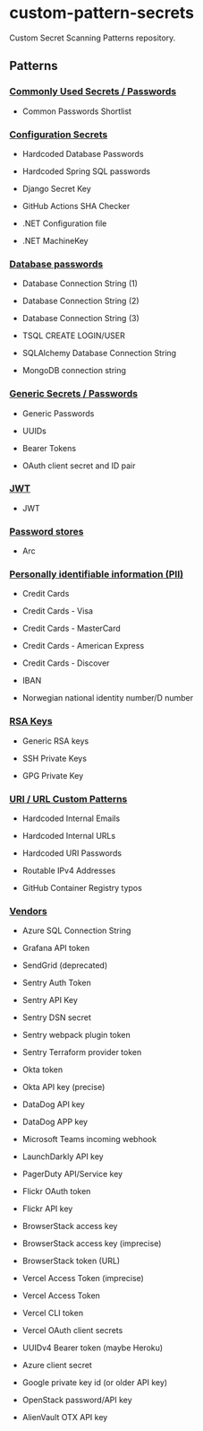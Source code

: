 # custom-pattern-secrets

Custom Secret Scanning Patterns repository.

## Patterns



### [Commonly Used Secrets / Passwords](./common)



- Common Passwords Shortlist
  

### [Configuration Secrets](./configs)



- Hardcoded Database Passwords

- Hardcoded Spring SQL passwords

- Django Secret Key

- GitHub Actions SHA Checker

- .NET Configuration file

- .NET MachineKey
  

### [Database passwords](./database)



- Database Connection String (1)

- Database Connection String (2)

- Database Connection String (3)

- TSQL CREATE LOGIN/USER

- SQLAlchemy Database Connection String

- MongoDB connection string
  

### [Generic Secrets / Passwords](./generic)



- Generic Passwords

- UUIDs

- Bearer Tokens

- OAuth client secret and ID pair
  

### [JWT](./jwt)



- JWT
  

### [Password stores](./password_store)



- Arc
  

### [Personally identifiable information (PII)](./pii)



- Credit Cards

- Credit Cards - Visa

- Credit Cards - MasterCard

- Credit Cards - American Express

- Credit Cards - Discover

- IBAN

- Norwegian national identity number/D number
  

### [RSA Keys](./rsa)



- Generic RSA keys

- SSH Private Keys

- GPG Private Key
  

### [URI / URL Custom Patterns](./uri)



- Hardcoded Internal Emails

- Hardcoded Internal URLs

- Hardcoded URI Passwords

- Routable IPv4 Addresses

- GitHub Container Registry typos
  

### [Vendors](./vendors)



- Azure SQL Connection String

- Grafana API token

- SendGrid (deprecated)

- Sentry Auth Token

- Sentry API Key

- Sentry DSN secret

- Sentry webpack plugin token

- Sentry Terraform provider token

- Okta token

- Okta API key (precise)

- DataDog API key

- DataDog APP key

- Microsoft Teams incoming webhook

- LaunchDarkly API key

- PagerDuty API/Service key

- Flickr OAuth token

- Flickr API key

- BrowserStack access key

- BrowserStack access key (imprecise)

- BrowserStack token (URL)

- Vercel Access Token (imprecise)

- Vercel Access Token

- Vercel CLI token

- Vercel OAuth client secrets

- UUIDv4 Bearer token (maybe Heroku)

- Azure client secret

- Google private key id (or older API key)

- OpenStack password/API key

- AlienVault OTX API key
  